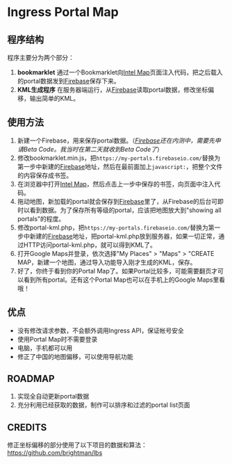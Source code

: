 Ingress Portal Map
==================


程序结构
--------

程序主要分为两个部分：

1. **bookmarklet** 通过一个Bookmarklet向[Intel Map](http://www.ingress.com/intel)页面注入代码，把之后载入的portal数据发到[Firebase](http://www.firebase.com)保存下来。
2. **KML生成程序** 在服务器端运行，从[Firebase](http://www.firebase.com)读取portal数据，修改坐标偏移，输出简单的KML。


使用方法
--------
1. 新建一个Firebase，用来保存portal数据。（*[Firebase](http://www.firebase.com)还在内测中，需要先申请Beta Code。我当时在第二天就收到Beta Code了*）
2. 修改bookmarklet.min.js，把`https://my-portals.firebaseio.com/`替换为第一步中新建的[Firebase](http://www.firebase.com)地址，然后在最前面加上`javascript:`，把整个文件的内容保存成书签。
3. 在浏览器中打开[Intel Map](http://www.ingress.com/intel)，然后点击上一步中保存的书签，向页面中注入代码。
4. 拖动地图，新加载的portal就会保存到[Firebase](http://www.firebase.com)里了，从Firebase的后台可即时以看到数据。为了保存所有等级的portal，应该把地图放大到"showing all portals"的程度。
5. 修改portal-kml.php，把`https://my-portals.firebaseio.com/`替换为第一步中新建的[Firebase](http://www.firebase.com)地址，把portal-kml.php放到服务器，如果一切正常，通过HTTP访问portal-kml.php，就可以得到KML了。
6. 打开Google Maps并登录，依次选择"My Places" > "Maps" > "CREATE MAP，新建一个地图，通过导入功能导入刚才生成的KML，保存。
7. 好了，你终于看到你的Portal Map了。如果Portal比较多，可能需要翻页才可以看到所有portal。还有这个Portal Map也可以在手机上的Google Maps里看哦！


优点
----
* 没有修改请求参数，不会额外调用Ingress API，保证帐号安全
* 使用Portal Map时不需要登录
* 电脑，手机都可以用
* 修正了中国的地图偏移，可以使用导航功能


ROADMAP
-------
1. 实现全自动更新portal数据
2. 充分利用已经获取的数据，制作可以排序和过滤的portal list页面


CREDITS
-------
修正坐标偏移的部分使用了以下项目的数据和算法：
https://github.com/brightman/lbs
